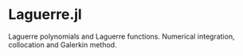 # Laguerre.jl
Laguerre polynomials and Laguerre functions. Numerical integration, collocation and Galerkin method.
